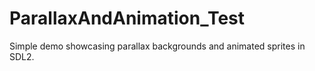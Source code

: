 # ParallaxAndAnimation_Test

Simple demo showcasing parallax backgrounds and animated sprites in SDL2.
